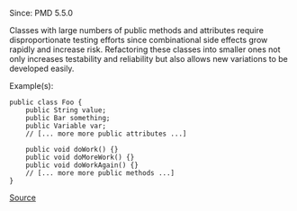 Since: PMD 5.5.0

Classes with large numbers of public methods and attributes require disproportionate testing efforts
since combinational side effects grow rapidly and increase risk. Refactoring these classes into
smaller ones not only increases testability and reliability but also allows new variations to be
developed easily.

Example(s):
```
public class Foo {
	public String value;
	public Bar something;
	public Variable var;
	// [... more more public attributes ...]
	
	public void doWork() {}
	public void doMoreWork() {}
	public void doWorkAgain() {}
	// [... more more public methods ...]
}
```

[Source](https://pmd.github.io/pmd-5.5.4/pmd-apex/rules/apex/complexity.html#ExcessivePublicCount)
